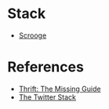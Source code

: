 # Stack
  * [Scrooge](https://github.com/twitter/scrooge)

# References

  * [Thrift: The Missing Guide](https://diwakergupta.github.io/thrift-missing-guide/)
  * [The Twitter Stack](http://blog.oskarsson.nu/post/40196324612/the-twitter-stack)